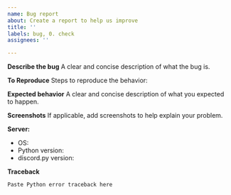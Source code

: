 ```yaml
---
name: Bug report
about: Create a report to help us improve
title: ''
labels: bug, 0. check
assignees: ''

---
```


**Describe the bug**
A clear and concise description of what the bug is.

**To Reproduce**
Steps to reproduce the behavior:

**Expected behavior**
A clear and concise description of what you expected to happen.

**Screenshots**
If applicable, add screenshots to help explain your problem.

**Server:**
 - OS:
- Python version:
- discord.py version:

**Traceback**
```
Paste Python error traceback here
```
